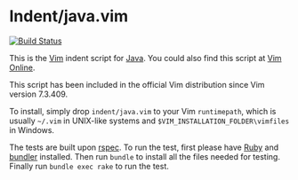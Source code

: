 # Indent/java.vim

[![Build Status](https://travis-ci.org/xuhdev/indent-java.vim.png)](https://travis-ci.org/xuhdev/indent-java.vim)

This is the [Vim][] indent script for [Java][]. You could also find this script
at [Vim Online][].

This script has been included in the official Vim distribution since Vim
version 7.3.409.

To install, simply drop `indent/java.vim` to your Vim `runtimepath`, which is
usually `~/.vim` in UNIX-like systems and `$VIM_INSTALLATION_FOLDER\vimfiles`
in Windows.

The tests are built upon [rspec][]. To run the test, first please have [Ruby][]
and [bundler][] installed. Then run `bundle` to install all the files needed
for testing. Finally run `bundle exec rake` to run the test.

[Java]: http://java.com
[Ruby]: http://www.ruby-lang.org
[Vim Online]: http://www.vim.org/scripts/script.php?script_id=3899
[Vim]: http://www.vim.org
[bundler]: http://gembundler.com/
[rspec]: http://rspec.info

